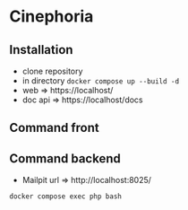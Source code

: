 # Cinephoria

## Installation
- clone repository
- in directory `docker compose up --build -d`
- web => https://localhost/
- doc api => https://localhost/docs

## Command front


## Command backend
- Mailpit url => http://localhost:8025/
```
docker compose exec php bash
```
